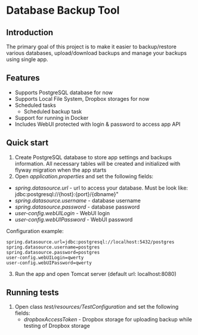 # Database Backup Tool

## Introduction
The primary goal of this project is to make it easier to backup/restore various databases, upload/download backups
 and manage your backups using single app.

## Features
* Supports PostgreSQL database for now
* Supports Local File System, Dropbox storages for now
* Scheduled tasks
    * Scheduled backup task
* Support for running in Docker
* Includes WebUI protected with login & password to access app API

## Quick start
1. Create PostgreSQL database to store app settings and backups information. All necessary tables will be created and initialized 
with flyway migration when the app starts
2. Open *application.properties* and set the following fields:
 - *spring.datasource.url* - url to access your database. Must be look like: jdbc:postgresql://{host}:{port}/{dbname}"
 - *spring.datasource.username* - database username
 - *spring.datasource.password* - database password
 - *user-config.webUILogin* - WebUI login
 - *user-config.webUIPassword* - WebUI password
 
Configuration example:
```
spring.datasource.url=jdbc:postgresql://localhost:5432/postgres
spring.datasource.username=postgres
spring.datasource.password=postgres
user-config.webUILogin=qwerty
user-config.webUIPassword=qwerty
```
3. Run the app and open Tomcat server (default url: localhost:8080)

## Running tests
1. Open class *test/resources/TestConfiguration* and set the following fields:
    - *dropboxAccessToken* - Dropbox storage for uploading backup while testing of Dropbox storage